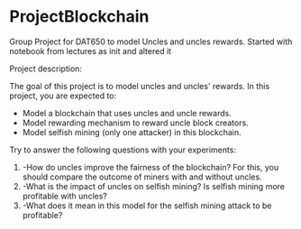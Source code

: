 # ProjectBlockchain

Group Project for DAT650 to model Uncles and uncles rewards. Started with notebook from lectures as init and altered it

Project description:

The goal of this project is to model uncles and uncles' rewards. In this project, you are expected to:

* Model a blockchain that uses uncles and uncle rewards.
* Model rewarding mechanism to reward uncle block creators.
* Model selfish mining (only one attacker) in this blockchain.


Try to answer the following questions with your experiments:
1. -How do uncles improve the fairness of the blockchain? For this, you should compare the outcome of miners with and without uncles.
2. -What is the impact of uncles on selfish mining? Is selfish mining more profitable with uncles?
3. -What does it mean in this model for the selfish mining attack to be profitable?







